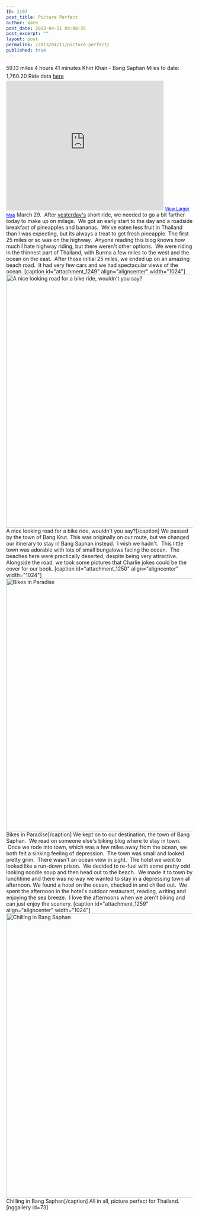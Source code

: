 ```yaml
---
ID: 1197
post_title: Picture Perfect
author: kate
post_date: 2013-04-11 09:00:35
post_excerpt: ""
layout: post
permalink: /2013/04/11/picture-perfect/
published: true
---
```

59\.13 miles 4 hours 41 minutes <span style="line-height: 1.6em;">Khiri Khan - Bang Saphan Miles to date: 1,760.20 </span>Ride data <a title="Ride data from Khiri Khan to Bang Saphan" href="http://cyclemeter.com/3697d4843017f541/Cycle-20130329-0611?r=e" target="_blank">here</a> <iframe src="https://maps.google.com/maps?source=embed&f=q&hl=en&q=http:%2F%2Fshare.abvio.com%2F3697%2Fd484%2F3017%2Ff541%2FCyclemeter-Cycle-20130329-0611.kml&ie=UTF8&t=m&ll=11.502894,99.652006&spn=1.614806,4.976807&output=embed" height="350" width="425" frameborder="0" marginwidth="0" marginheight="0" scrolling="no"></iframe> <small><a style="color: #0000ff; text-align: left;" href="https://maps.google.com/maps?source=embed&f=q&hl=en&q=http:%2F%2Fshare.abvio.com%2F3697%2Fd484%2F3017%2Ff541%2FCyclemeter-Cycle-20130329-0611.kml&ie=UTF8&t=m&ll=11.502894,99.652006&spn=1.614806,4.976807">View Larger Map</a></small> March 29.  After <a title="Hijacking Monkeys" href="http://biking2paradise.com/2013/04/09/hijacking-monkeys/" target="_blank">yesterday's</a> short ride, we needed to go a bit farther today to make up on milage.  We got an early start to the day and a roadside breakfast of pineapples and bananas.  We've eaten less fruit in Thailand than I was expecting, but its always a treat to get fresh pineapple. The first 25 miles or so was on the highway.  Anyone reading this blog knows how much I hate highway riding, but there weren't other options.  We were riding in the thinnest part of Thailand, with Burma a few miles to the west and the ocean on the east.  After those initial 25 miles, we ended up on an amazing beach road.  It had very few cars and we had spectacular views of the ocean. [caption id="attachment_1249" align="aligncenter" width="1024"]<a href="http://biking2paradise.com/?attachment_id=1249" rel="attachment wp-att-1249"><img class="size-full wp-image-1249" alt="A nice looking road for a bike ride, wouldn't you say? " src="http://biking2paradise.com/wp-content/uploads/2013/04/2013-03-29-10-52-26.jpg" width="1024" height="683" /></a> A nice looking road for a bike ride, wouldn't you say?[/caption] We passed by the town of Bang Krut. This was originally on our route, but we changed our itinerary to stay in Bang Saphan instead.  I wish we hadn't.  This little town was adorable with lots of small bungalows facing the ocean.  The beaches here were practically deserted, despite being very attractive. Alongside the road, we took some pictures that Charlie jokes could be the cover for our book. [caption id="attachment_1250" align="aligncenter" width="1024"]<a href="http://biking2paradise.com/?attachment_id=1250" rel="attachment wp-att-1250"><img class="size-full wp-image-1250" alt="Bikes in Paradise" src="http://biking2paradise.com/wp-content/uploads/2013/04/2013-03-29-11-04-23.jpg" width="1024" height="683" /></a> Bikes in Paradise[/caption] We kept on to our destination, the town of Bang Saphan.  We read on someone else's biking blog where to stay in town.  Once we rode into town, which was a few miles away from the ocean, we both felt a sinking feeling of depression.  The town was small and looked pretty grim.  There wasn't an ocean view in sight.  The hotel we went to looked like a run-down prison.  We decided to re-fuel with some pretty odd looking noodle soup and then head out to the beach.  We made it to town by lunchtime and there was no way we wanted to stay in a depressing town all afternoon. We found a hotel on the ocean, checked in and chilled out.  We spent the afternoon in the hotel's outdoor restaurant, reading, writing and enjoying the sea breeze.  I love the afternoons when we aren't biking and can just enjoy the scenery. [caption id="attachment_1259" align="aligncenter" width="1024"]<a href="http://biking2paradise.com/2013/04/11/picture-perfect/2013-03-29-18-44-48/" rel="attachment wp-att-1259"><img class="size-full wp-image-1259" alt="Chilling in Bang Saphan" src="http://biking2paradise.com/wp-content/uploads/2013/04/2013-03-29-18-44-48.jpg" width="1024" height="768" /></a> Chilling in Bang Saphan[/caption] All in all, picture perfect for Thailand. [nggallery id=73]